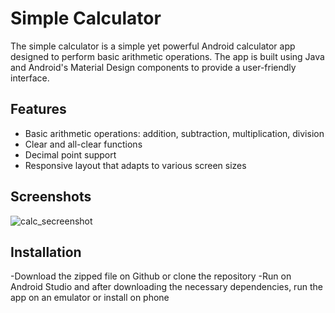 # Simple Calculator

The simple calculator is a simple yet powerful Android calculator app designed to perform basic arithmetic operations.
The app is built using Java and Android's Material Design components to provide a user-friendly interface.

## Features

- Basic arithmetic operations: addition, subtraction, multiplication, division
- Clear and all-clear functions
- Decimal point support
- Responsive layout that adapts to various screen sizes

## Screenshots
![calc_secreenshot](https://github.com/user-attachments/assets/d083a382-cee0-4e1e-899e-ada82173e977)


## Installation
-Download the zipped file on Github or clone the repository
-Run on Android Studio and after downloading the necessary dependencies, run the app on an emulator or install on phone

